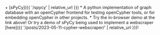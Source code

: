 <div class="project">
<div class="projectimg placeholder" markdown="block">
</div>
<div class="projectdesc" markdown="block">
+ [sPyCy]({{ '/spycy' | relative_url }})
   * A python implementation of graph database with an openCypher frontend for
     testing openCypher tools, or for embedding openCypher in other projects.
   * Try the in-browser demo at the link above! Or try a demo of sPyCy being
     used to implement a webscraper [here]({{ '/posts/2023-05-11-cypher-webscraper/' | relative_url }})!
</div>
</div>
